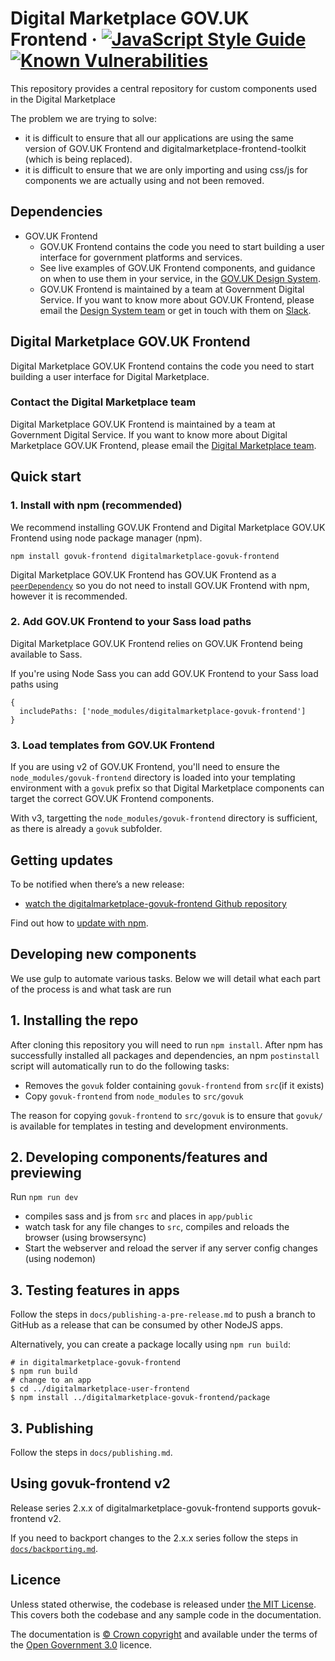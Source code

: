 Digital Marketplace GOV.UK Frontend ·
[![JavaScript Style Guide](https://img.shields.io/badge/code_style-standard-brightgreen.svg)](https://standardjs.com)
[![Known Vulnerabilities](https://snyk.io/test/github/alphagov/digitalmarketplace-govuk-frontend/badge.svg?targetFile=package.json)](https://snyk.io/test/github/alphagov/digitalmarketplace-govuk-frontend?targetFile=package.json)
=====================

This repository provides a central repository for custom components used in the Digital Marketplace

The problem we are trying to solve:

- it is difficult to ensure that all our applications are using the same version of GOV.UK Frontend and digitalmarketplace-frontend-toolkit (which is being replaced).
- it is difficult to ensure that we are only importing and using css/js for components we are actually using and not been removed.

## Dependencies

* GOV.UK Frontend
  * GOV.UK Frontend contains the code you need to start building a user interface for government platforms and services.
  * See live examples of GOV.UK Frontend components, and guidance on when to use
them in your service, in the [GOV.UK Design
System](https://design-system.service.gov.uk/).
  * GOV.UK Frontend is maintained by a team at Government Digital Service. If you want to know more about GOV.UK Frontend, please email the [Design System
team](mailto:govuk-design-system-support@digital.cabinet-office.gov.uk) or get in touch with them on [Slack](https://ukgovernmentdigital.slack.com/messages/govuk-design-system).

## Digital Marketplace GOV.UK Frontend

Digital Marketplace GOV.UK Frontend contains the code you need to start building a user interface for Digital Marketplace.

### Contact the Digital Marketplace team

Digital Marketplace GOV.UK Frontend is maintained by a team at Government Digital Service. If you want to know more about Digital Marketplace GOV.UK Frontend, please email the [Digital Marketplace team](mailto:digital-marketplace-development@digital.cabinet-office.gov.uk).

## Quick start

### 1. Install with npm (recommended)

We recommend installing GOV.UK Frontend and Digital Marketplace GOV.UK Frontend using node package manager (npm).

```
npm install govuk-frontend digitalmarketplace-govuk-frontend
```

Digital Marketplace GOV.UK Frontend has GOV.UK Frontend as a [`peerDependency`](https://nodejs.org/es/blog/npm/peer-dependencies/) so you do not need to install GOV.UK Frontend with npm, however it is recommended.

### 2. Add GOV.UK Frontend to your Sass load paths

Digital Marketplace GOV.UK Frontend relies on GOV.UK Frontend being available to Sass.

If you're using Node Sass you can add GOV.UK Frontend to your Sass load paths using

```
{
  includePaths: ['node_modules/digitalmarketplace-govuk-frontend']
}
```

### 3. Load templates from GOV.UK Frontend

If you are using v2 of GOV.UK Frontend, you'll need to ensure the `node_modules/govuk-frontend` directory is loaded into your templating environment with a `govuk` prefix so that Digital Marketplace components can target the correct GOV.UK Frontend components.

With v3, targetting the `node_modules/govuk-frontend` directory is sufficient, as there is already a `govuk` subfolder.

## Getting updates

To be notified when there’s a new release:

- [watch the digitalmarketplace-govuk-frontend Github repository](https://help.github.com/en/articles/watching-and-unwatching-repositories)

Find out how to [update with npm](docs/installation/updating-with-npm.md).


## Developing new components

We use gulp to automate various tasks. Below we will detail what each part of the process is
and what task are run


## 1. Installing the repo

After cloning this repository you will need to run `npm install`. After npm has successfully installed
all packages and dependencies, an npm `postinstall` script will automatically run to do the following tasks:

- Removes the `govuk` folder containing `govuk-frontend` from `src`(if it exists)
- Copy `govuk-frontend` from `node_modules` to `src/govuk`

The reason for copying `govuk-frontend` to `src/govuk` is to ensure that `govuk/` is available for templates in testing and development environments.

## 2. Developing components/features and previewing

Run `npm run dev`

- compiles sass and js from `src` and places in `app/public`
- watch task for any file changes to `src`, compiles and reloads the browser (using browsersync)
- Start the webserver and reload the server if any server config changes (using nodemon)

## 3. Testing features in apps

Follow the steps in `docs/publishing-a-pre-release.md` to push a branch to GitHub as a release that can be consumed by other NodeJS apps.

Alternatively, you can create a package locally using `npm run build`:

    # in digitalmarketplace-govuk-frontend
    $ npm run build
    # change to an app
    $ cd ../digitalmarketplace-user-frontend
    $ npm install ../digitalmarketplace-govuk-frontend/package

## 3. Publishing

Follow the steps in `docs/publishing.md`.

## Using govuk-frontend v2

Release series 2.x.x of digitalmarketplace-govuk-frontend supports govuk-frontend v2.

If you need to backport changes to the 2.x.x series follow the steps in [`docs/backporting.md`](docs/backporting.md).

## Licence

Unless stated otherwise, the codebase is released under [the MIT License][mit].
This covers both the codebase and any sample code in the documentation.

The documentation is [&copy; Crown copyright][copyright] and available under the terms
of the [Open Government 3.0][ogl] licence.

[Digital Marketplace]: https://github.com/alphagov?q=digitalmarketplace&type=&language=
[GOV.UK Frontend]: https://github.com/alphagov/govuk-frontend
[Digital Marketplace GOV.UK Frontend]: https://github.com/alphagov/digitalmarketplace-govuk-frontend

[mit]: LICENCE
[copyright]: http://www.nationalarchives.gov.uk/information-management/re-using-public-sector-information/uk-government-licensing-framework/crown-copyright/
[ogl]: http://www.nationalarchives.gov.uk/doc/open-government-licence/version/3/
